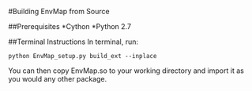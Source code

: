 #Building EnvMap from Source

##Prerequisites
*Cython
*Python 2.7

##Terminal Instructions
In terminal, run:

`python EnvMap_setup.py build_ext --inplace`

You can then copy EnvMap.so to your working directory and import it as you would any other package.
